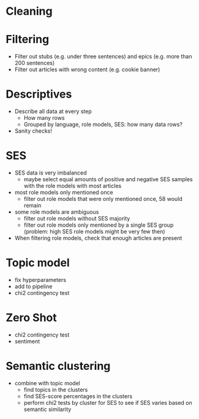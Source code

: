 # Cleaning


# Filtering
- Filter out stubs (e.g. under three sentences) and epics (e.g. more than 200 sentences)
- Filter out articles with wrong content (e.g. cookie banner)

# Descriptives
- Describe all data at every step
    - How many rows
    - Grouped by language, role models, SES: how many data rows?
- Sanity checks!

# SES
- SES data is very imbalanced
    - maybe select equal amounts of positive and negative SES samples with the role models with most articles
- most role models only mentioned once
    - filter out role models that were only mentioned once, 58 would remain
- some role models are ambiguous
    - filter out role models without SES majority
    - filter out role models only mentioned by a single SES group (problem: high SES role models might be very few then)
- When filtering role models, check that enough articles are present

# Topic model
- fix hyperparameters
- add to pipeline
- chi2 contingency test

# Zero Shot
- chi2 contingency test
- sentiment

# Semantic clustering
- combine with topic model
    - find topics in the clusters
    - find SES-score percentages in the clusters
    - perform chi2 tests by cluster for SES to see if SES varies based on semantic similarity